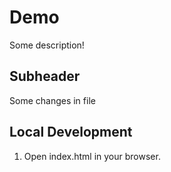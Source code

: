 # Demo

Some description!

## Subheader

Some changes in file

## Local Development

1. Open index.html in your browser.